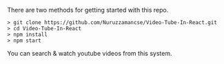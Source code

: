There are two methods for getting started with this repo.


```
> git clone https://github.com/Nuruzzamancse/Video-Tube-In-React.git
> cd Video-Tube-In-React
> npm install
> npm start
```

You can search & watch youtube videos from this system.

